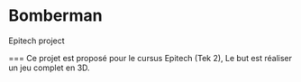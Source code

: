 # Bomberman
Epitech project

===
Ce projet est proposé pour le cursus Epitech (Tek 2), Le but est réaliser un jeu complet en 3D.
